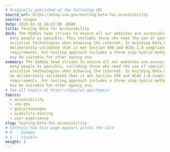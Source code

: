 ```yaml
---
# Originally published at the following URL
source_url: https://blog.usa.gov/testing-beta-for-accessibility
source: usagov
date: 2023-03-16 10:23:00 -0500
title: Testing Beta for Accessibility
deck: The USAGov team strives to ensure all our websites are accessible to as
  many people as possible. This includes those who need the use of specialized
  assistive technologies when browsing the internet. In building beta.USA.gov we
  deliberately validated that it met Section 508 and WCAG 2.0 compliance
  requirements. Our testing approach includes a three step hybrid method that
  may be suitable for other agency use.
summary: The USAGov team strives to ensure all our websites are accessible to as
  many people as possible, including those who need the use of specialized
  assistive technologies when browsing the internet. In building beta.USA.gov,
  we deliberately validated that it met Section 508 and WCAG 2.0 compliance
  requirements. Our testing approach includes a three step hybrid method that
  may be suitable for other agency use.
# See all topics at https://digital.gov/topics
topics:
  - accessibility
  - usa-gov
  - gobiernousagov
  - usability-testing
  - user-experience
slug: testing-beta-for-accessibility
# Controls how this page appears across the site
# 0 -- hidden
# 1 -- visible
weight: 1
---
```

